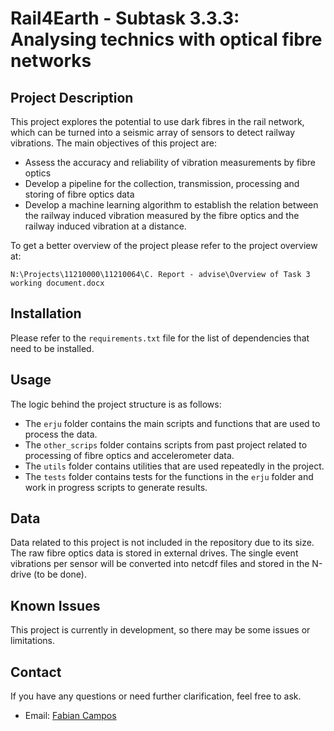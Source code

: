 # Rail4Earth - Subtask 3.3.3: Analysing technics with optical fibre networks

## Project Description

This project explores the potential to use dark fibres in the rail network, which can be turned into a seismic array of sensors to detect railway vibrations. The main objectives of this project are:
- Assess the accuracy and reliability of vibration measurements by fibre optics
- Develop a pipeline for the collection, transmission, processing and storing of fibre optics data
- Develop a machine learning algorithm to establish the relation between the railway induced vibration measured by the fibre optics and the railway induced vibration at a distance.

To get a better overview of the project please refer to the project overview at:
```
N:\Projects\11210000\11210064\C. Report - advise\Overview of Task 3 working document.docx
```



## Installation

Please refer to the `requirements.txt` file for the list of dependencies that need to be installed.

## Usage

The logic behind the project structure is as follows:
- The `erju` folder contains the main scripts and functions that are used to process the data.
- The `other_scrips` folder contains scripts from past project related to processing of fibre optics and accelerometer data.
- The `utils` folder contains utilities that are used repeatedly in the project.
- The `tests` folder contains tests for the functions in the `erju` folder and work in progress scripts to generate results.

## Data

Data related to this project is not included in the repository due to its size.
The raw fibre optics data is stored in external drives. The single event vibrations per sensor will be converted into
netcdf files and stored in the N-drive (to be done).

## Known Issues

This project is currently in development, so there may be some issues or limitations.

## Contact

If you have any questions or need further clarification, feel free to ask.
- Email: [Fabian Campos](mailto:fabian.campos@deltares.nl)
